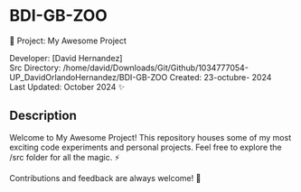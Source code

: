 # BDI-GB-ZOO
 🚀 Project: My Awesome Project

Developer: [David Hernandez]  
Src Directory: /home/david/Downloads/Git/Github/1034777054-UP_DavidOrlandoHernandez/BDI-GB-ZOO 
Created: 23-octubre- 2024  
Last Updated: October 2024 ✨  

## Description
Welcome to My Awesome Project! This repository houses some of my most exciting code experiments and personal projects. Feel free to explore the /src folder for all the magic. ⚡

Contributions and feedback are always welcome! 🙌
